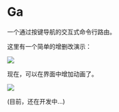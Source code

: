 # Ga

一个通过按键导航的交互式命令行路由。

这里有一个简单的增删改演示：


![](https://yeshimei.oss-cn-beijing.aliyuncs.com/20200604183924.gif)


现在，可以在界面中增加动画了。

![](https://yeshimei.oss-cn-beijing.aliyuncs.com/20200606003452.gif)


(目前，还在开发中...)